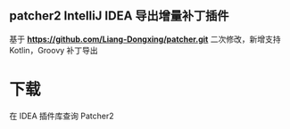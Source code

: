 patcher2 IntelliJ IDEA 导出增量补丁插件
---
基于 **https://github.com/Liang-Dongxing/patcher.git** 二次修改，新增支持Kotlin，Groovy 补丁导出

# 下载

在 IDEA 插件库查询 Patcher2
